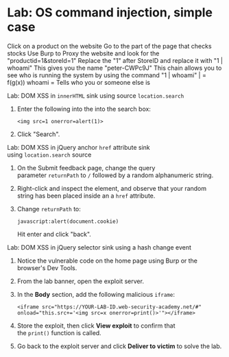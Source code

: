 
# Lab: OS command injection, simple case

Click on a product on the website
Go to the part of the page that checks stocks
Use Burp to Proxy the website and look for the "productid=1&storeId=1"
Replace the "1" after StoreID and replace it with "1 | whoami"
This gives you the name "peter-CWPc9J"
	This chain allows you to see who is running the system by using the command 
	"1 | whoami"
	| = f(g(x))
	whoami = Tells who you or someone else is

Lab: DOM XSS in `innerHTML` sink using source `location.search`
1. Enter the following into the into the search box:
    
    `<img src=1 onerror=alert(1)>`
2. Click "Search".

Lab: DOM XSS in jQuery anchor `href` attribute sink using `location.search` source
1. On the Submit feedback page, change the query parameter `returnPath` to `/` followed by a random alphanumeric string.
2. Right-click and inspect the element, and observe that your random string has been placed inside an a `href` attribute.
3. Change `returnPath` to:
    
    `javascript:alert(document.cookie)`
    
    Hit enter and click "back".

Lab: DOM XSS in jQuery selector sink using a hash change event
1. Notice the vulnerable code on the home page using Burp or the browser's Dev Tools.
2. From the lab banner, open the exploit server.
3. In the **Body** section, add the following malicious `iframe`:
    
    `<iframe src="https://YOUR-LAB-ID.web-security-academy.net/#" onload="this.src+='<img src=x onerror=print()>'"></iframe>`
4. Store the exploit, then click **View exploit** to confirm that the `print()` function is called.
5. Go back to the exploit server and click **Deliver to victim** to solve the lab.